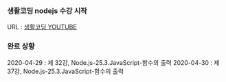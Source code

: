 ### 생활코딩 nodejs 수강 시작  

URL : [생활코딩 YOUTUBE](https://www.youtube.com/watch?v=3RS_A87IAPA&list=PLuHgQVnccGMA9QQX5wqj6ThK7t2tsGxjm&index=1)  

### 완료 상황 
2020-04-29 : 제 32강, Node.js-25.3.JavaScript-함수의 출력 
2020-04-30 : 제 37강, Node.js-25.3.JavaScript-함수의 출력 